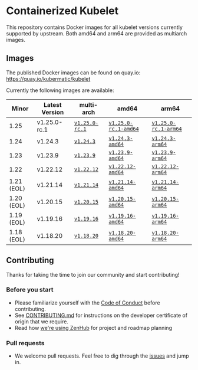 # Containerized Kubelet

This repository contains Docker images for all kubelet versions currently supported by upstream.
Both amd64 and arm64 are provided as multiarch images.

## Images

The published Docker images can be found on quay.io: https://quay.io/kubermatic/kubelet

Currently the following images are available:

<!-- versions_start -->
| Minor | Latest Version | multi-arch | amd64 | arm64 |
| ----- | ------- | ---------- | ----- | ----- |
| 1.25 | v1.25.0-rc.1 | [`v1.25.0-rc.1`](https://quay.io/kubermatic/kubelet:v1.25.0-rc.1) | [`v1.25.0-rc.1-amd64`](https://quay.io/kubermatic/kubelet:v1.25.0-rc.1-amd64) | [`v1.25.0-rc.1-arm64`](https://quay.io/kubermatic/kubelet:v1.25.0-rc.1-arm64) |
| 1.24 | v1.24.3 | [`v1.24.3`](https://quay.io/kubermatic/kubelet:v1.24.3) | [`v1.24.3-amd64`](https://quay.io/kubermatic/kubelet:v1.24.3-amd64) | [`v1.24.3-arm64`](https://quay.io/kubermatic/kubelet:v1.24.3-arm64) |
| 1.23 | v1.23.9 | [`v1.23.9`](https://quay.io/kubermatic/kubelet:v1.23.9) | [`v1.23.9-amd64`](https://quay.io/kubermatic/kubelet:v1.23.9-amd64) | [`v1.23.9-arm64`](https://quay.io/kubermatic/kubelet:v1.23.9-arm64) |
| 1.22 | v1.22.12 | [`v1.22.12`](https://quay.io/kubermatic/kubelet:v1.22.12) | [`v1.22.12-amd64`](https://quay.io/kubermatic/kubelet:v1.22.12-amd64) | [`v1.22.12-arm64`](https://quay.io/kubermatic/kubelet:v1.22.12-arm64) |
| 1.21 (EOL) | v1.21.14 | [`v1.21.14`](https://quay.io/kubermatic/kubelet:v1.21.14) | [`v1.21.14-amd64`](https://quay.io/kubermatic/kubelet:v1.21.14-amd64) | [`v1.21.14-arm64`](https://quay.io/kubermatic/kubelet:v1.21.14-arm64) |
| 1.20 (EOL) | v1.20.15 | [`v1.20.15`](https://quay.io/kubermatic/kubelet:v1.20.15) | [`v1.20.15-amd64`](https://quay.io/kubermatic/kubelet:v1.20.15-amd64) | [`v1.20.15-arm64`](https://quay.io/kubermatic/kubelet:v1.20.15-arm64) |
| 1.19 (EOL) | v1.19.16 | [`v1.19.16`](https://quay.io/kubermatic/kubelet:v1.19.16) | [`v1.19.16-amd64`](https://quay.io/kubermatic/kubelet:v1.19.16-amd64) | [`v1.19.16-arm64`](https://quay.io/kubermatic/kubelet:v1.19.16-arm64) |
| 1.18 (EOL) | v1.18.20 | [`v1.18.20`](https://quay.io/kubermatic/kubelet:v1.18.20) | [`v1.18.20-amd64`](https://quay.io/kubermatic/kubelet:v1.18.20-amd64) | [`v1.18.20-arm64`](https://quay.io/kubermatic/kubelet:v1.18.20-arm64) |


<!-- versions_end -->

## Contributing

Thanks for taking the time to join our community and start contributing!

### Before you start

* Please familiarize yourself with the [Code of Conduct][3] before contributing.
* See [CONTRIBUTING.md][2] for instructions on the developer certificate of origin that we require.
* Read how [we're using ZenHub][13] for project and roadmap planning

### Pull requests

* We welcome pull requests. Feel free to dig through the [issues][1] and jump in.

[1]: https://github.com/kubermatic/kubelet/issues
[2]: https://github.com/kubermatic/kubelet/blob/master/CONTRIBUTING.md
[3]: https://github.com/kubermatic/kubelet/blob/master/CODE_OF_CONDUCT.md

[11]: https://groups.google.com/forum/#!forum/kubermatic-dev
[12]: https://kubermatic.slack.com/messages/kubelet
[13]: https://github.com/kubermatic/kubelet/blob/master/Zenhub.md
[15]: http://slack.kubermatic.io/
